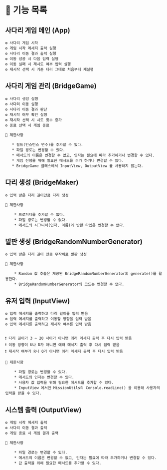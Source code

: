 # 📄 기능 목록

## 사다리 게임 메인 (App)

    ⚙ 사다리 게임 시작
    ⚙ 게임 시작 메세지 출력 실행
    ⚙ 사다리 이동 결과 출력 실행
    ⚙ 이동 성공 시 다음 입력 실행
    ⚙ 이동 실패 시 재시도 여부 입력 실행
    ⚙ 재시작 선택 시 기존 다리 그대로 처음부터 재실행

## 사다리 게임 관리 (BridgeGame)

    ⚙ 사다리 생성 실행
    ⚙ 사다리 이동 실행
    ⚙ 사다리 이동 결과 판단
    ⚙ 재시작 여부 확인 실행
    ⚙ 재시작 선택 시 시도 횟수 증가
    ⚙ 종료 선택 시 게임 종료

    📌 제한사항

       * 필드(인스턴스 변수)를 추가할 수 있다.
       * 파일 경로는 변경할 수 있다.
       * 메서드의 이름은 변경할 수 없고, 인자는 필요에 따라 추가하거나 변경할 수 있다.
       * 게임 진행을 위해 필요한 메서드를 추가 하거나 변경할 수 있다.
       * BridgeGame 클래스에서 InputView, OutputView 를 사용하지 않는다.

## 다리 생성 (BridgeMaker)

    ⚙ 입력 받은 다리 길이만큼 다리 생성

    📌 제한사항

        * 프로퍼티를 추가할 수 없다.
        * 파일 경로는 변경할 수 없다.
        * 메서드의 시그니처(인자, 이름)와 반환 타입은 변경할 수 없다.

## 발판 생성 (BridgeRandomNumberGenerator)

    ⚙ 입력 받은 다리 길이 만큼 무작위로 발판 생성

    📌 제한사항

        * Random 값 추출은 제공된 BridgeRandomNumberGenerator의 generate()를 활용한다.
        * BridgeRandomNumberGenerator의 코드는 변경할 수 없다.

## 유저 입력 (InputView)

    ⚙ 입력 메세지를 출력하고 다리 길이를 입력 받음
    ⚙ 입력 메세지를 출력하고 이동할 방향을 입력 받음
    ⚙ 입력 메세지를 출력하고 재시작 여부를 입력 받음


    ❗ 다리 길이가 3 ~ 20 사이가 아니면 에러 메세지 출력 후 다시 입력 받음
    ❗ 이동 방향이 U나 D가 아니면 에러 메세지 출력 후 다시 입력 받음
    ❗ 재시작 여부가 R나 Q가 아니면 에러 메세지 출력 후 다시 입력 받음

    📌 제한사항

        * 파일 경로는 변경할 수 있다.
        * 메서드의 인자는 변경할 수 있다.
        * 사용자 값 입력을 위해 필요한 메서드를 추가할 수 있다.
        * InputView 에서만 MissionUtils의 Console.readLine() 을 이용해 사용자의 입력을 받을 수 있다.

## 시스템 출력 (OutputView)

    ⚙ 게임 시작 메세지 출력
    ⚙ 사다리 이동 결과 출력
    ⚙ 게임 종료 시 게임 결과 출력

    📌 제한사항

        * 파일 경로는 변경할 수 있다.
        * 메서드의 이름은 변경할 수 없고, 인자는 필요에 따라 추가하거나 변경할 수 있다.
        * 값 출력을 위해 필요한 메서드를 추가할 수 있다.
